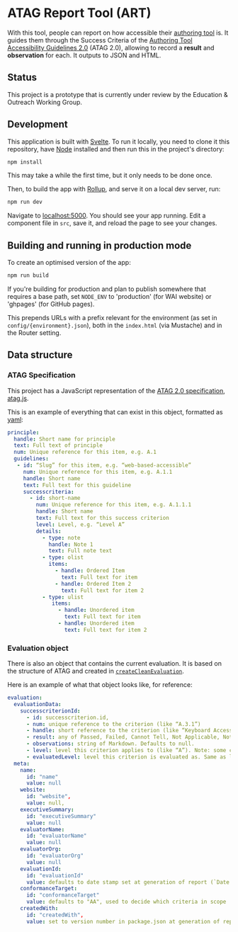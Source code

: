 # ATAG Report Tool (ART)

With this tool, people can report on how accessible their [authoring tool](https://www.w3.org/TR/ATAG20/#def-Authoring-Tool) is. It guides them through the Success Criteria of the [Authoring Tool Accessibility Guidelines 2.0](https://www.w3.org/TR/ATAG20/) (ATAG 2.0), allowing to record a **result** and **observation** for each. It outputs to JSON and HTML.

## Status

This project is a prototype that is currently under review by the Education & Outreach Working Group.

## Development

This application is built with [Svelte](https://svelte.dev). To run it locally, you need to clone it this repository, have [Node](https://nodejs.org) installed and then run this in the project's directory:

```bash
npm install
```

This may take a while the first time, but it only needs to be done once.

Then, to build the app with [Rollup](https://rollupjs.org), and serve it on a local dev server, run:

```bash
npm run dev
```

Navigate to [localhost:5000](http://localhost:5000). You should see your app running. Edit a component file in `src`, save it, and reload the page to see your changes.

## Building and running in production mode

To create an optimised version of the app:

```bash
npm run build
```

If you're building for production and plan to publish somewhere that requires a base path, set `NODE_ENV` to 'production' (for WAI website) or 'ghpages' (for GitHub pages).

This prepends URLs with a prefix relevant for the environment (as set in `config/{environment}.json`), both in the `index.html` (via Mustache) and in the Router setting.

## Data structure

### ATAG Specification

This project has a JavaScript representation of the [ATAG 2.0 specification](https://w3.org/TR/ATAG20), [atag.js](https://github.com/w3c/wai-atag-report-tool/blob/master/src/data/atag.js).

This is an example of everything that can exist in this object, formatted as [yaml](https://yaml.org/):

```yaml
principle:
  handle: Short name for principle
  text: Full text of principle
  num: Unique reference for this item, e.g. A.1
  guidelines:
   - id: “Slug” for this item, e.g. “web-based-accessible”
     num: Unique reference for this item, e.g. A.1.1
     handle: Short name
     text: Full text for this guideline
     successcriteria:
       - id: short-name
         num: Unique reference for this item, e.g. A.1.1.1
         handle: Short name
         text: Full text for this success criterion
         level: Level, e.g. “Level A”
         details:
           - type: note
             handle: Note 1
             text: Full note text
           - type: olist
             items:
               - handle: Ordered Item
                 text: Full text for item
               - handle: Ordered Item 2
                 text: Full text for item 2
           - type: ulist
              items:
                - handle: Unordered item
                  text: Full text for item
                - handle: Unordered item
                  text: Full text for item 2
```

### Evaluation object

There is also an object that contains the current evaluation. It is based on the structure of ATAG and created in [`createCleanEvaluation`](https://github.com/w3c/wai-atag-report-tool/blob/main/src/utils/createCleanEvaluation.js).


Here is an example of what that object looks like, for reference:

```yaml
evaluation:
  evaluationData:
    successcriterionId: 
      - id: successcriterion.id,
      - num: unique reference to the criterion (like “A.3.1”)
      - handle: short reference to the criterion (like “Keyboard Access (Minimum)”)
      - result: any of Passed, Failed, Cannot Tell, Not Applicable, Not Checked. Defaults to "Not checked".
      - observations: string of Markdown. Defaults to null.
      - level: level this criterion applies to (like “A”). Note: some can apply to any of A, AA or AAA (“multi-level SCs”).
      - evaluatedLevel: level this criterion is evaluated as. Same as level, except for multi-level SCs, where it is picked from a dropdown.
  meta:
    name:
      id: "name"
      value: null
    website: 
      id: "website",
      value: null,
    executiveSummary: 
      id: "executiveSummary"
      value: null
    evaluatorName:
      id: "evaluatorName"
      value: null
    evaluatorOrg:
      id: "evaluatorOrg"
      value: null
    evaluationId:
      id: "evaluationId"
      value: defaults to date stamp set at generation of report (`Date.now()`)
    conformanceTarget: 
      id: "conformanceTarget"
      value: defaults to "AA", used to decide which criteria in scope
    createdWith: 
      id: "createdWith",
      value: set to version number in package.json at generation of report
```
